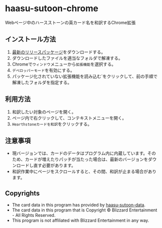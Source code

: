 # haasu-sutoon-chrome
Webページ中のハースストーンの英カード名を和訳するChrome拡張

## インストール方法

1. [最新のリリースパッケージ](https://github.com/tamano/haasu-sutoon-chrome/archive/v0.9.0.zip)をダウンロードする。
1. ダウンロードしたファイルを適当なフォルダで解凍する。
1. Chromeで`ウィンドウ`メニューから`拡張機能`を選択する。
1. `デベロッパーモード`を有効にする。
1. パッケージ化されていない拡張機能を読み込む`をクリックして、前の手順で解凍したフォルダを指定する。

## 利用方法

1. 和訳したい対象のページを開く。
1. ページ内で右クリックして、コンテキストメニューを開く。
1. `Hearthstoneカードを和訳`をクリックする。

## 注意事項
- 現バージョンでは、カードのデータはプログラム内に内蔵しています。そのため、カードが増えたりパッチが当たった場合は、最新のバージョンをダウンロードし直す必要があります。
- 和訳作業中にページをスクロールすると、その間、和訳が止まる場合があります。

## Copyrights
- The card data in this program has provided by [haasu-sutoon-data](https://github.com/tamano/haasu-sutoon-data).
- The card data in this program that is Copyright © Blizzard Entertainment - All Rights Reserved.
- This program is not affiliated with Blizzard Entertainment in any way.
